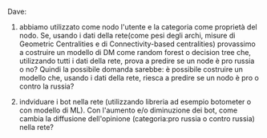 Dave:
1) abbiamo utilizzato come nodo l'utente e la categoria come proprietà del nodo. 
Se, usando i dati della rete(come pesi degli archi, misure di Geometric Centralities e di Connectivity-based centralities) provassimo a costruire un modello di DM come random forest o decision tree che, utilizzando tutti i dati della rete, prova a predire se un node è pro russia o no?
Quindi la possibile domanda sarebbe: è possibile costruire un modello che, usando i dati della rete, riesca a predire se un nodo è pro o contro la russia?

2) indviduare i bot nella rete (utilizzando libreria ad esempio botometer o con modello di ML). Con l'aumento e/o diminuzione dei bot, come cambia la diffusione dell'opinione (categoria:pro russia o contro russia) nella rete? 